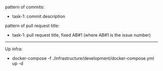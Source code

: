 pattern of commits:

- task-1: commit description

pattern of pull request title:

- task-1: pull request title, fixed AB#1 (where AB#1 is the issue number)

---------------------
Up infra:
- docker-compose -f ./infrastructure/development/docker-compose.yml up -d 

